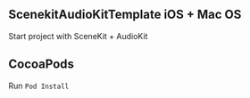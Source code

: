 ## ScenekitAudioKitTemplate iOS + Mac OS

Start project with SceneKit + AudioKit

## CocoaPods

Run `Pod Install`

